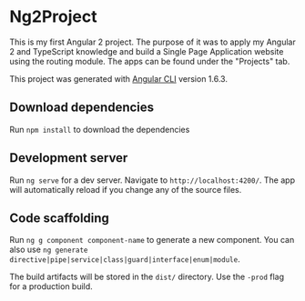 # Ng2Project
This is my first Angular 2 project.
The purpose of it was to apply my Angular 2 and TypeScript knowledge and build a Single Page Application website using the routing module. 
The apps can be found under the "Projects" tab.


This project was generated with [Angular CLI](https://github.com/angular/angular-cli) version 1.6.3.

## Download dependencies

Run `npm install` to download the dependencies

## Development server

Run `ng serve` for a dev server. Navigate to `http://localhost:4200/`. The app will automatically reload if you change any of the source files.



## Code scaffolding

Run `ng g component component-name` to generate a new component. You can also use `ng generate directive|pipe|service|class|guard|interface|enum|module`.

The build artifacts will be stored in the `dist/` directory. Use the `-prod` flag for a production build.

